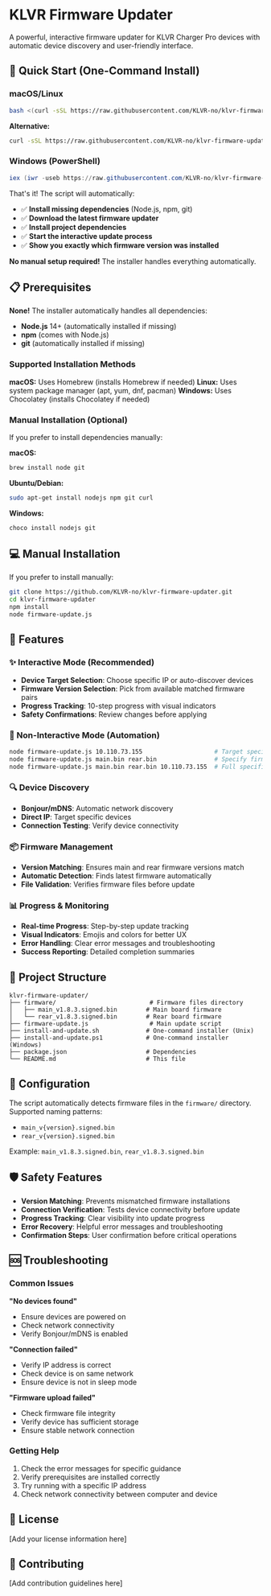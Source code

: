 # KLVR Firmware Updater

A powerful, interactive firmware updater for KLVR Charger Pro devices with automatic device discovery and user-friendly interface.

## 🚀 Quick Start (One-Command Install)

### macOS/Linux
```bash
bash <(curl -sSL https://raw.githubusercontent.com/KLVR-no/klvr-firmware-updater/main/install-and-update.sh)
```

**Alternative:**
```bash
curl -sSL https://raw.githubusercontent.com/KLVR-no/klvr-firmware-updater/main/install-and-update.sh | bash
```

### Windows (PowerShell)
```powershell
iex (iwr -useb https://raw.githubusercontent.com/KLVR-no/klvr-firmware-updater/main/install-and-update.ps1)
```

That's it! The script will automatically:
- ✅ **Install missing dependencies** (Node.js, npm, git)
- ✅ **Download the latest firmware updater**
- ✅ **Install project dependencies**
- ✅ **Start the interactive update process**
- ✅ **Show you exactly which firmware version was installed**

**No manual setup required!** The installer handles everything automatically.

## 📋 Prerequisites

**None!** The installer automatically handles all dependencies:

- **Node.js** 14+ (automatically installed if missing)
- **npm** (comes with Node.js)  
- **git** (automatically installed if missing)

### Supported Installation Methods

**macOS:** Uses Homebrew (installs Homebrew if needed)
**Linux:** Uses system package manager (apt, yum, dnf, pacman)
**Windows:** Uses Chocolatey (installs Chocolatey if needed)

### Manual Installation (Optional)

If you prefer to install dependencies manually:

**macOS:**
```bash
brew install node git
```

**Ubuntu/Debian:**
```bash
sudo apt-get install nodejs npm git curl
```

**Windows:**
```bash
choco install nodejs git
```

## 💻 Manual Installation

If you prefer to install manually:

```bash
git clone https://github.com/KLVR-no/klvr-firmware-updater.git
cd klvr-firmware-updater
npm install
node firmware-update.js
```

## 🎯 Features

### ✨ Interactive Mode (Recommended)
- **Device Target Selection**: Choose specific IP or auto-discover devices
- **Firmware Version Selection**: Pick from available matched firmware pairs
- **Progress Tracking**: 10-step progress with visual indicators
- **Safety Confirmations**: Review changes before applying

### 🤖 Non-Interactive Mode (Automation)
```bash
node firmware-update.js 10.110.73.155                    # Target specific IP
node firmware-update.js main.bin rear.bin                # Specify firmware files
node firmware-update.js main.bin rear.bin 10.110.73.155  # Full specification
```

### 🔍 Device Discovery
- **Bonjour/mDNS**: Automatic network discovery
- **Direct IP**: Target specific devices
- **Connection Testing**: Verify device connectivity

### 📦 Firmware Management
- **Version Matching**: Ensures main and rear firmware versions match
- **Automatic Detection**: Finds latest firmware automatically
- **File Validation**: Verifies firmware files before update

### 📊 Progress & Monitoring
- **Real-time Progress**: Step-by-step update tracking
- **Visual Indicators**: Emojis and colors for better UX
- **Error Handling**: Clear error messages and troubleshooting
- **Success Reporting**: Detailed completion summaries

## 📁 Project Structure

```
klvr-firmware-updater/
├── firmware/                          # Firmware files directory
│   ├── main_v1.8.3.signed.bin        # Main board firmware
│   └── rear_v1.8.3.signed.bin        # Rear board firmware
├── firmware-update.js                 # Main update script
├── install-and-update.sh             # One-command installer (Unix)
├── install-and-update.ps1            # One-command installer (Windows)
├── package.json                      # Dependencies
└── README.md                         # This file
```

## 🔧 Configuration

The script automatically detects firmware files in the `firmware/` directory. Supported naming patterns:
- `main_v{version}.signed.bin`
- `rear_v{version}.signed.bin`

Example: `main_v1.8.3.signed.bin`, `rear_v1.8.3.signed.bin`

## 🛡️ Safety Features

- **Version Matching**: Prevents mismatched firmware installations
- **Connection Verification**: Tests device connectivity before update
- **Progress Tracking**: Clear visibility into update progress
- **Error Recovery**: Helpful error messages and troubleshooting
- **Confirmation Steps**: User confirmation before critical operations

## 🆘 Troubleshooting

### Common Issues

**"No devices found"**
- Ensure devices are powered on
- Check network connectivity
- Verify Bonjour/mDNS is enabled

**"Connection failed"**
- Verify IP address is correct
- Check device is on same network
- Ensure device is not in sleep mode

**"Firmware upload failed"**
- Check firmware file integrity
- Verify device has sufficient storage
- Ensure stable network connection

### Getting Help

1. Check the error messages for specific guidance
2. Verify prerequisites are installed correctly
3. Try running with a specific IP address
4. Check network connectivity between computer and device

## 📄 License

[Add your license information here]

## 🤝 Contributing

[Add contribution guidelines here]